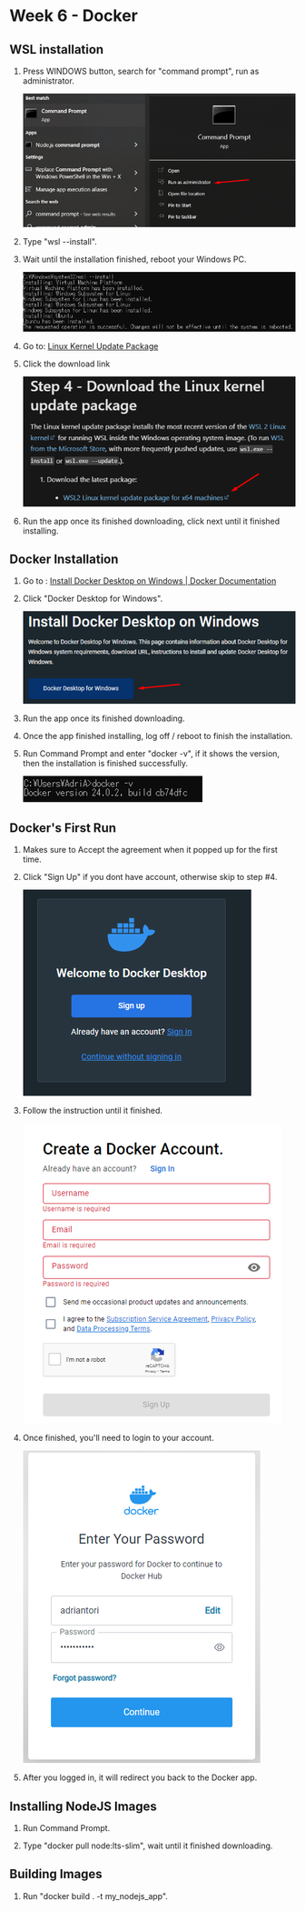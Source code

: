 # Week 6 - Docker

## WSL installation

1. Press WINDOWS button, search for "command prompt", run as administrator.
   
   ![](assets/img/README/2023-07-25-15-45-39-image.png)

2. Type "wsl --install".

3. Wait until the installation finished, reboot your Windows PC.
   
   ![](assets/img/README/2023-07-25-15-57-09-image.png)

4. Go to: [Linux Kernel Update Package](https://learn.microsoft.com/en-us/windows/wsl/install-manual#step-4---download-the-linux-kernel-update-package)

5. Click the download link
   
   ![](assets/img/README/2023-07-25-15-39-04-image.png)

6. Run the app once its finished downloading, click next until it finished installing.

## Docker Installation

1. Go to : [Install Docker Desktop on Windows | Docker Documentation](https://docs.docker.com/desktop/install/windows-install/)

2. Click "Docker Desktop for Windows".
   
   ![](assets/img/README/2023-07-25-16-40-42-image.png)

3. Run the app once its finished downloading.

4. Once the app finished installing, log off / reboot to finish the installation.

5. Run Command Prompt and enter "docker -v", if it shows the version, then the installation is finished successfully.
   
   ![](assets/img/README/2023-07-25-16-43-14-image.png)

## Docker's First Run

1. Makes sure to Accept the agreement when it popped up for the first time.

2. Click "Sign Up" if you dont have account, otherwise skip to step #4.
   
   ![](assets/img/README/2023-07-25-16-45-15-image.png)

3. Follow the instruction until it finished.
   
   ![](assets/img/README/2023-07-25-16-47-52-image.png)

4. Once finished, you'll need to login to your account.
   
   ![](assets/img/README/2023-07-25-16-50-21-image.png)

5. After you logged in, it will redirect you back to the Docker app.

## Installing NodeJS Images

1. Run Command Prompt.

2. Type "docker pull node:lts-slim", wait until it finished downloading.

## Building Images

1. Run "docker build . -t my_nodejs_app".
